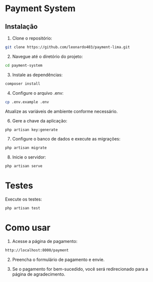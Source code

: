 # Payment System

## Instalação

1. Clone o repositório:
```sh
git clone https://github.com/leonardo403/payment-lima.git
```

2. Navegue até o diretório do projeto:
```sh
cd payment-system
```
3. Instale as dependências:
```sh
composer install
```
4. Configure o arquivo .env:
```sh
cp .env.example .env
```
Atualize as variáveis de ambiente conforme necessário.

6. Gere a chave da aplicação:
```sh
php artisan key:generate
```
7. Configure o banco de dados e execute as migrações:
```sh
php artisan migrate
```
8. Inicie o servidor:
```sh
php artisan serve
```
# Testes
Execute os testes:
```sh
php artisan test
```

# Como usar
1. Acesse a página de pagamento:

```bash
http://localhost:8000/payment
```
2. Preencha o formulário de pagamento e envie.

3. Se o pagamento for bem-sucedido, você será redirecionado para a página de agradecimento.
